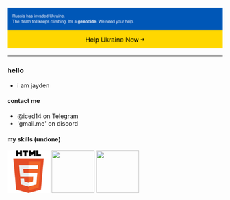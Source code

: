 [![Stand With Ukraine](https://raw.githubusercontent.com/vshymanskyy/StandWithUkraine/main/banner2-direct.svg)](https://stand-with-ukraine.pp.ua)

---

### hello

- i am jayden

#### contact me

- @iced14 on Telegram
- 'gmail.me' on discord


#### my skills (undone)

<img src="https://raw.githubusercontent.com/github/explore/80688e429a7d4ef2fca1e82350fe8e3517d3494d/topics/html/html.png" alt="Image description" width="100" height="100"> <img src="https://cdn.discordapp.com/attachments/1147835981492408370/1160211894951493653/css.png?ex=6533d687&is=65216187&hm=94a352ba5847b438c630083a6fb740251c778998616b5b9d87adccc42a588917&" width="100" height="100"> <img src="https://cdn.discordapp.com/attachments/1147835981492408370/1160212135704535041/js.png?ex=6533d6c0&is=652161c0&hm=78ef6e1906960663ff61c74bea88a2004a5dc3c45888d826f15c5f85faf53a87&" width="100" height="100">
